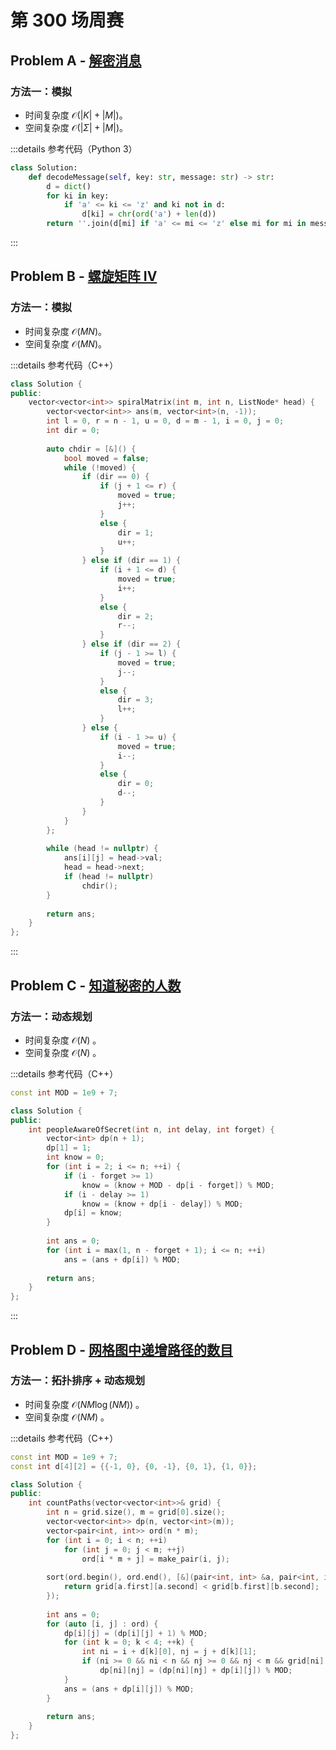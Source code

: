 # 第 300 场周赛

## Problem A - [解密消息](https://leetcode.cn/problems/decode-the-message/)

### 方法一：模拟

- 时间复杂度 $\mathcal{O}(|K|+|M|)$。
- 空间复杂度 $\mathcal{O}(|\Sigma|+|M|)$。

:::details 参考代码（Python 3）

```python
class Solution:
    def decodeMessage(self, key: str, message: str) -> str:
        d = dict()
        for ki in key:
            if 'a' <= ki <= 'z' and ki not in d:
                d[ki] = chr(ord('a') + len(d))
        return ''.join(d[mi] if 'a' <= mi <= 'z' else mi for mi in message)
```

:::

## Problem B - [螺旋矩阵 IV](https://leetcode.cn/problems/spiral-matrix-iv/)

### 方法一：模拟

- 时间复杂度 $\mathcal{O}(MN)$。
- 空间复杂度 $\mathcal{O}(MN)$。

:::details 参考代码（C++）

```cpp
class Solution {
public:
    vector<vector<int>> spiralMatrix(int m, int n, ListNode* head) {
        vector<vector<int>> ans(m, vector<int>(n, -1));
        int l = 0, r = n - 1, u = 0, d = m - 1, i = 0, j = 0;
        int dir = 0;
        
        auto chdir = [&]() {
            bool moved = false;
            while (!moved) {
                if (dir == 0) {
                    if (j + 1 <= r) {
                        moved = true;
                        j++;
                    }
                    else {
                        dir = 1;
                        u++;
                    }
                } else if (dir == 1) {
                    if (i + 1 <= d) {
                        moved = true;
                        i++;
                    }
                    else {
                        dir = 2;
                        r--;
                    }
                } else if (dir == 2) {
                    if (j - 1 >= l) {
                        moved = true;
                        j--;
                    }
                    else {
                        dir = 3;
                        l++;
                    }
                } else {
                    if (i - 1 >= u) {
                        moved = true;
                        i--;
                    }
                    else {
                        dir = 0;
                        d--;
                    }
                }
            }
        };
        
        while (head != nullptr) {
            ans[i][j] = head->val;
            head = head->next;
            if (head != nullptr)
                chdir();
        }
        
        return ans;
    }
};
```

:::

## Problem C - [知道秘密的人数](https://leetcode.cn/problems/number-of-people-aware-of-a-secret/)

### 方法一：动态规划

- 时间复杂度 $\mathcal{O}(N)$ 。
- 空间复杂度 $\mathcal{O}(N)$ 。

:::details 参考代码（C++）

```cpp
const int MOD = 1e9 + 7;

class Solution {
public:
    int peopleAwareOfSecret(int n, int delay, int forget) {
        vector<int> dp(n + 1);
        dp[1] = 1;
        int know = 0;
        for (int i = 2; i <= n; ++i) {
            if (i - forget >= 1)
                know = (know + MOD - dp[i - forget]) % MOD;
            if (i - delay >= 1)
                know = (know + dp[i - delay]) % MOD;
            dp[i] = know;
        }
        
        int ans = 0;
        for (int i = max(1, n - forget + 1); i <= n; ++i)
            ans = (ans + dp[i]) % MOD;
        
        return ans;
    }
};
```

:::

## Problem D - [网格图中递增路径的数目](https://leetcode.cn/problems/number-of-increasing-paths-in-a-grid/)

### 方法一：拓扑排序 + 动态规划

- 时间复杂度 $\mathcal{O}(NM\log(NM))$ 。
- 空间复杂度 $\mathcal{O}(NM)$ 。

:::details 参考代码（C++）

```cpp
const int MOD = 1e9 + 7;
const int d[4][2] = {{-1, 0}, {0, -1}, {0, 1}, {1, 0}};

class Solution {
public:
    int countPaths(vector<vector<int>>& grid) {
        int n = grid.size(), m = grid[0].size();
        vector<vector<int>> dp(n, vector<int>(m));
        vector<pair<int, int>> ord(n * m);
        for (int i = 0; i < n; ++i)
            for (int j = 0; j < m; ++j)
                ord[i * m + j] = make_pair(i, j);
        
        sort(ord.begin(), ord.end(), [&](pair<int, int> &a, pair<int, int> &b) {
            return grid[a.first][a.second] < grid[b.first][b.second];
        });
        
        int ans = 0;
        for (auto [i, j] : ord) {
            dp[i][j] = (dp[i][j] + 1) % MOD;
            for (int k = 0; k < 4; ++k) {
                int ni = i + d[k][0], nj = j + d[k][1];
                if (ni >= 0 && ni < n && nj >= 0 && nj < m && grid[ni][nj] > grid[i][j])
                    dp[ni][nj] = (dp[ni][nj] + dp[i][j]) % MOD;
            }
            ans = (ans + dp[i][j]) % MOD;
        }
        
        return ans;
    }
};
```
